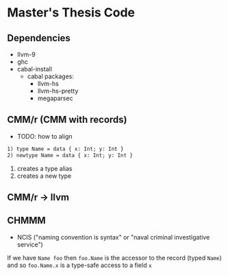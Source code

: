 # Master's Thesis Code

<!-- TODO: How to clone -->
<!-- TODO: How to run -->

## Dependencies
<!-- TODO: Update dependencies -->

- llvm-9
- ghc
- cabal-install
  - cabal packages:
    - llvm-hs
    - llvm-hs-pretty
    - megaparsec

## CMM/r (CMM with records)

- TODO: how to align

```txt
1) type Name = data { x: Int; y: Int }
2) newtype Name = data { x: Int; y: Int }
```

1) creates a type alias
2) creates a new type

## CMM/r -> llvm

## CHMMM

- NCIS ("naming convention is syntax" or "naval criminal investigative service")

If we have `Name foo` then `foo.Name` is the accessor to the record (typed `Name`) and so `foo.Name.x` is a type-safe access to a field `x`
